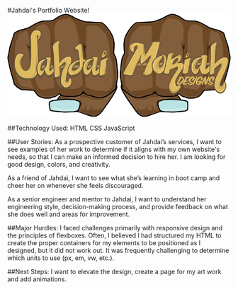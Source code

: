 #Jahdai's Portfolio Website!
![Jahdai Logo](https://github.com/JahdaiK/portfolio/blob/main/portfolio%20images/JahMoriahLogo.png)

##Technology Used:
HTML
CSS
JavaScript


##User Stories:
As a prospective customer of Jahdai’s services, I want to see examples of her work to determine if it aligns with my own website's needs, so that I can make an informed decision to hire her. I am looking for good design, colors, and creativity.

As a friend of Jahdai, I want to see what she’s learning in boot camp and cheer her on whenever she feels discouraged.

As a senior engineer and mentor to Jahdai, I want to understand her engineering style, decision-making process, and provide feedback on what she does well and areas for improvement.

##Major Hurdles:
I faced challenges primarily with responsive design and the principles of flexboxes. Often, I believed I had structured my HTML to create the proper containers for my elements to be positioned as I designed, but it did not work out. It was frequently challenging to determine which units to use (px, em, vw, etc.).

##Next Steps:
I want to elevate the design, create a page for my art work and add animations.